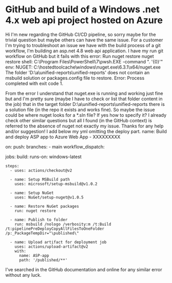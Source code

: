
# GitHub and build of a Windows .net 4.x web api project hosted on Azure

Hi I'm new regarding the GitHub CI/CD pipeline, so sorry maybe for the trivial question but maybe others can have the same issue. For a customer I'm trying to troubleshoot an issue we have with the build process of a git workflow, I'm building an asp.net 4.8 web api application.
I have my run git workflow on GitHub but it fails with this error:
Run nuget restore
  nuget restore
  shell: C:\Program Files\PowerShell\7\pwsh.EXE -command ". '{0}'"
  env:
    NUGET: C:\hostedtoolcache\windows\nuget.exe\6.3.1\x64/nuget.exe
The folder 'D:\a\unified-reports\unified-reports' does not contain an msbuild solution or packages.config file to restore.
Error: Process completed with exit code 1.

From the error I understand that nuget.exe is running and working just fine but and I'm pretty sure (maybe I have to check or list that folder content in the job) that in the target folder D:\a\unified-reports\unified-reports there is a solution file (in the repo it exists and works fine).
So maybe the issue could be where nuget looks for a *.sln file? If yes how to specify it?
I already check other similar questions but all I found (in the GitHub context) is referred to the absence of nuget not exactly my issue.
Thanks for any help and/or suggestion!
I add below my yml omitting the deploy part.
name: Build and deploy ASP app to Azure Web App - XXXXXXXXX

on:
  push:
    branches:
      - main
  workflow_dispatch:

jobs:
  build:
    runs-on: windows-latest

    steps:
      - uses: actions/checkout@v2

      - name: Setup MSBuild path
        uses: microsoft/setup-msbuild@v1.0.2

      - name: Setup NuGet
        uses: NuGet/setup-nuget@v1.0.5

      - name: Restore NuGet packages
        run: nuget restore

      - name: Publish to folder
        run: msbuild /nologo /verbosity:m /t:Build /t:pipelinePreDeployCopyAllFilesToOneFolder /p:_PackageTempDir="\published\"

      - name: Upload artifact for deployment job
        uses: actions/upload-artifact@v2
        with:
          name: ASP-app
          path: '/published/**'


I've searched in the GitHub documentation and online for any similar error without any luck.

        